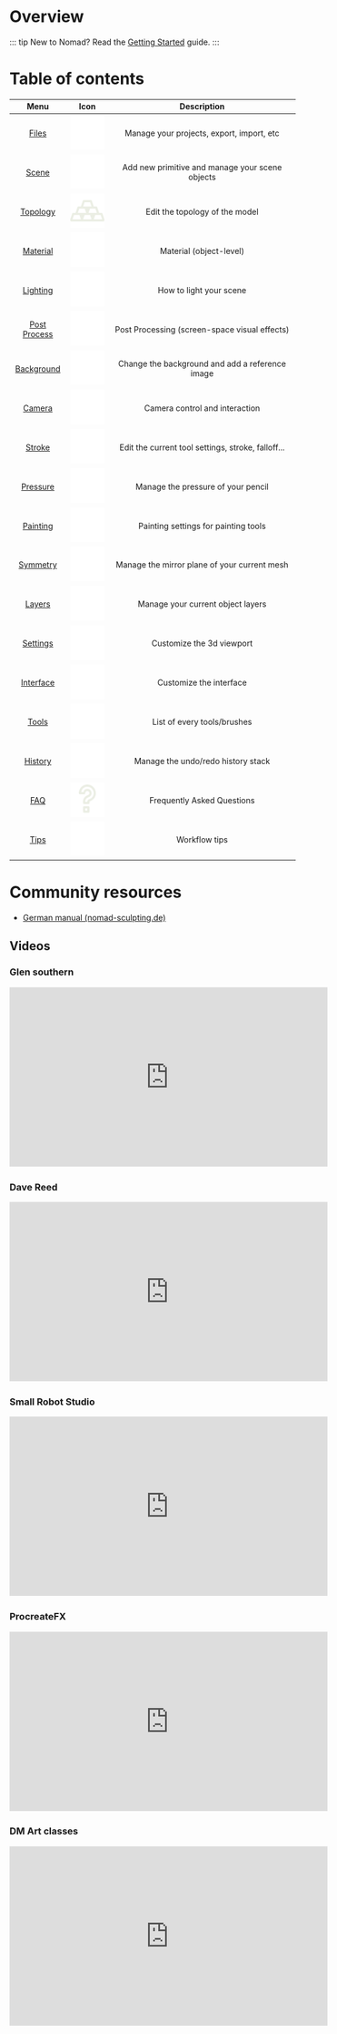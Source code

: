 # Overview

<!-- [[toc]] -->

<!-- 
::: tip
This is a tip
:::

::: warning
This is a warning
:::

::: danger Error
This is a dangerous warning
:::

::: details
This is a details block, which does not work in IE / Edge
:::
-->

::: tip New to Nomad?
Read the [Getting Started](gettingstarted.md) guide.
:::

<!-- 
::: tip
This is a tip
:::

::: warning
This is a warning
:::

::: danger Error
This is a dangerous warning
:::

::: details
This is a details block, which does not work in IE / Edge
:::
-->


# Table of contents

| Menu                           | Icon                               | Description  |
| :---:                          | :---:                              | :---:        |
| [Files](files.md)              | ![](./icons/open.png#icon)         | Manage your projects, export, import, etc |
| [Scene](scene.md)              | ![](./icons/scene.png#icon)        | Add new primitive and manage your scene objects |
| [Topology](topology.md)        | ![](./icons/multires.png#icon)     | Edit the topology of the model |
| [Material](material.md)        | ![](./icons/material.png#icon)     | Material (object-level) |
| [Lighting](lighting.md)        | ![](./icons/sun.png#icon)          | How to light your scene |
| [Post Process](postprocess.md) | ![](./icons/post_process.png#icon) | Post Processing (screen-space visual effects) |
| [Background](background.md)    | ![](./icons/image.png#icon)        | Change the background and add a reference image |
| [Camera](camera.md)            | ![](./icons/camera.png#icon)       | Camera control and interaction |
| [Stroke](stroke.md)            | ![](./icons/pencil.png#icon)       | Edit the current tool settings, stroke, falloff... |
| [Pressure](pressure.md)        | ![](./icons/pressure.png#icon)     | Manage the pressure of your pencil |
| [Painting](painting.md)	     | ![](./icons/paint.png#icon)        | Painting settings for painting tools |
| [Symmetry](symmetry.md)        | ![](./icons/symmetry.png#icon)     | Manage the mirror plane of your current mesh |
| [Layers](layers.md)            | ![](./icons/layers.png#icon)       | Manage your current object layers |
| [Settings](settings.md)        | ![](./icons/cog.png#icon)          | Customize the 3d viewport |
| [Interface](interface.md)      | ![](./icons/interface.png#icon)    | Customize the interface |
| [Tools](tools.md)              | ![](./icons/tools.png#icon)        | List of every tools/brushes |
| [History](history.md)          | ![](./icons/history.png#icon)      | Manage the undo/redo history stack |
| [FAQ](faq.md)                  | ![](./icons/faq.png#icon)          | Frequently Asked Questions |
| [Tips](tips.md)                  | ![](./icons/manual.png#icon)     | Workflow tips |

# Community resources

- [German manual (nomad-sculpting.de)](https://nomad-sculpting.de/nomad-sculpt/handbuch/)

## Videos

### Glen southern
<div class="video-responsive">
<iframe width="560" height="315" src="https://www.youtube.com/embed/0Mj_yietOKI?si=-XhtDM-oZcMRAfnJ" title="YouTube video player" frameborder="0" allow="accelerometer; autoplay; clipboard-write; encrypted-media; gyroscope; picture-in-picture; web-share" allowfullscreen></iframe>
</div>

### Dave Reed
<div class="video-responsive">
<iframe width="560" height="315" src="https://www.youtube.com/embed/Jm18bkWsAW0?si=Hnt3tdsRf_doFdZq" title="YouTube video player" frameborder="0" allow="accelerometer; autoplay; clipboard-write; encrypted-media; gyroscope; picture-in-picture; web-share" allowfullscreen></iframe>
</div>

###  Small Robot Studio
<div class="video-responsive">
<iframe width="560" height="315" src="https://www.youtube.com/embed/vw3qpp81rF0?si=xs0Thy6kEGvHVi3q" title="YouTube video player" frameborder="0" allow="accelerometer; autoplay; clipboard-write; encrypted-media; gyroscope; picture-in-picture; web-share" allowfullscreen></iframe>
</div>

### ProcreateFX
<div class="video-responsive">
<iframe width="560" height="315" src="https://www.youtube.com/embed/BPw16T6Ayck?si=q2WlYGp63OpukkuU" title="YouTube video player" frameborder="0" allow="accelerometer; autoplay; clipboard-write; encrypted-media; gyroscope; picture-in-picture; web-share" allowfullscreen></iframe>
</div>

### DM Art classes
<div class="video-responsive">
<iframe width="560" height="315" src="https://www.youtube.com/embed/5VO0ZqyopGo?si=rtOLMvjwjCfPsdb4" title="YouTube video player" frameborder="0" allow="accelerometer; autoplay; clipboard-write; encrypted-media; gyroscope; picture-in-picture; web-share" allowfullscreen></iframe>
</div>
